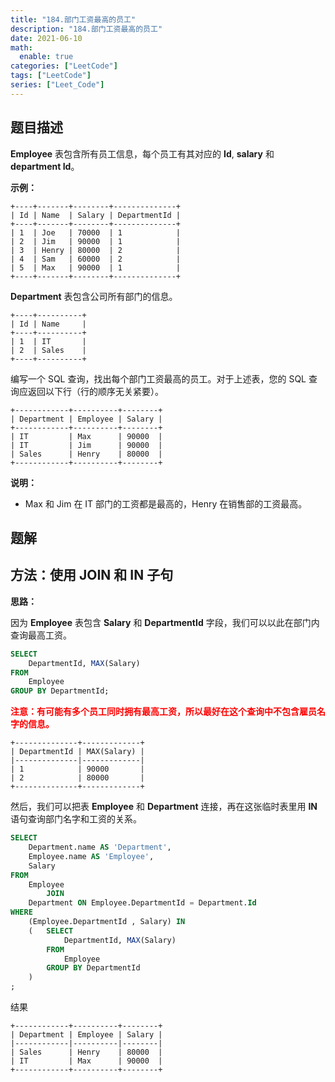 ```yaml
---
title: "184.部门工资最高的员工"
description: "184.部门工资最高的员工"
date: 2021-06-10
math:
  enable: true
categories: ["LeetCode"]
tags: ["LeetCode"]
series: ["Leet_Code"]
---
```




## 题目描述

**Employee** 表包含所有员工信息，每个员工有其对应的 **Id**, **salary** 和 **department Id**。

**示例：**

```
+----+-------+--------+--------------+
| Id | Name  | Salary | DepartmentId |
+----+-------+--------+--------------+
| 1  | Joe   | 70000  | 1            |
| 2  | Jim   | 90000  | 1            |
| 3  | Henry | 80000  | 2            |
| 4  | Sam   | 60000  | 2            |
| 5  | Max   | 90000  | 1            |
+----+-------+--------+--------------+
```

**Department** 表包含公司所有部门的信息。

```
+----+----------+
| Id | Name     |
+----+----------+
| 1  | IT       |
| 2  | Sales    |
+----+----------+
```

编写一个 SQL 查询，找出每个部门工资最高的员工。对于上述表，您的 SQL 查询应返回以下行（行的顺序无关紧要）。

```
+------------+----------+--------+
| Department | Employee | Salary |
+------------+----------+--------+
| IT         | Max      | 90000  |
| IT         | Jim      | 90000  |
| Sales      | Henry    | 80000  |
+------------+----------+--------+
```

**说明：**

- Max 和 Jim 在 IT 部门的工资都是最高的，Henry 在销售部的工资最高。



## 题解

## 方法：使用 JOIN 和 IN 子句

**思路：**

因为 **Employee** 表包含 **Salary** 和 **DepartmentId** 字段，我们可以以此在部门内查询最高工资。

```sql
SELECT
    DepartmentId, MAX(Salary)
FROM
    Employee
GROUP BY DepartmentId;
```

<p style="color: red; font-weight: bold;">注意：有可能有多个员工同时拥有最高工资，所以最好在这个查询中不包含雇员名字的信息。</p>

```
+--------------+-------------+
| DepartmentId | MAX(Salary) |
|--------------|-------------|
| 1            | 90000       |
| 2            | 80000       |
+--------------+-------------+
```

然后，我们可以把表 **Employee** 和 **Department** 连接，再在这张临时表里用 **IN** 语句查询部门名字和工资的关系。

```sql
SELECT
    Department.name AS 'Department',
    Employee.name AS 'Employee',
    Salary
FROM
    Employee
        JOIN
    Department ON Employee.DepartmentId = Department.Id
WHERE
    (Employee.DepartmentId , Salary) IN
    (   SELECT
            DepartmentId, MAX(Salary)
        FROM
            Employee
        GROUP BY DepartmentId
	)
;
```

结果

```
+------------+----------+--------+
| Department | Employee | Salary |
|------------|----------|--------|
| Sales      | Henry    | 80000  |
| IT         | Max      | 90000  |
+------------+----------+--------+
```


